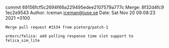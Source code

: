 commit 69156fcf5c2694f66a229495edee2107579a777c
Merge: 8f32d4fc9 1ec2e9543
Author: Iceman <iceman@iuse.se>
Date:   Sat Nov 20 09:08:23 2021 +0100

    Merge pull request #1534 from pieterg/patch-1
    
    armsrc/felica: add polling response time slot support to felica_sim_lite

